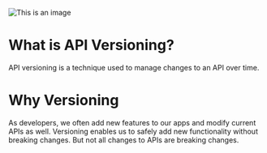 ![This is an image](https://blogger.googleusercontent.com/img/b/R29vZ2xl/AVvXsEh-GDBhnsS4yQjKisv1mH1guMF7FPVoD2tqsa2xdDplpoY-VOOnt9NMwPEBdenZ6CZqlpk7GHzCEmf-uCIkDK9gXh791DX7vsY75Ie_sZE86dZ-UD56xjm5LhjCYAEfEjCjiCrWZs0_tyUqGuEt4mafZAt2wKOqVh791ccZFknjjGlBfyAOxQvYLLF7/s16000-rw/ASP.NET%20CORE.png=w1200)

# What is API Versioning?
API versioning is a technique used to manage changes to an API over time.

# Why Versioning
As developers, we often add new features to our apps and modify current APIs as well. Versioning enables us to safely add new functionality without breaking changes. But not all changes to APIs are breaking changes.
